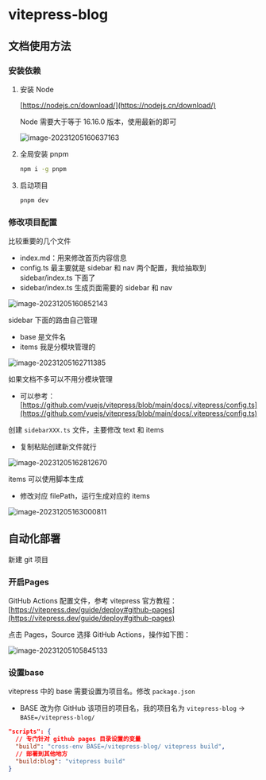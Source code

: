 # vitepress-blog

## 文档使用方法

### 安装依赖

1. 安装 Node 

   [https://nodejs.cn/download/](https://nodejs.cn/download/)

   Node 需要大于等于 16.16.0 版本，使用最新的即可

   ![image-20231205160637163](https://gitee.com/lilyn/pic/raw/master/lagoulearn-img/image-20231205160637163.png)

2. 全局安装 pnpm

   ```bash
   npm i -g pnpm
   ```

3. 启动项目

   ```bash
   pnpm dev
   ```

### 修改项目配置

比较重要的几个文件

- index.md：用来修改首页内容信息
- config.ts 最主要就是 sidebar 和 nav 两个配置，我给抽取到 sidebar/index.ts 下面了
- sidebar/index.ts 生成页面需要的 sidebar 和 nav

![image-20231205160852143](https://gitee.com/lilyn/pic/raw/master/lagoulearn-img/image-20231205160852143.png)

sidebar 下面的路由自己管理

- base 是文件名
- items 我是分模块管理的

![image-20231205162711385](https://gitee.com/lilyn/pic/raw/master/lagoulearn-img/image-20231205162711385.png)

如果文档不多可以不用分模块管理

- 可以参考：[https://github.com/vuejs/vitepress/blob/main/docs/.vitepress/config.ts](https://github.com/vuejs/vitepress/blob/main/docs/.vitepress/config.ts)

创建 `sidebarXXX.ts` 文件，主要修改 text 和 items

- 复制粘贴创建新文件就行

![image-20231205162812670](https://gitee.com/lilyn/pic/raw/master/lagoulearn-img/image-20231205162812670.png)

items 可以使用脚本生成

- 修改对应 filePath，运行生成对应的 items

![image-20231205163000811](https://gitee.com/lilyn/pic/raw/master/lagoulearn-img/image-20231205163000811.png)

## 自动化部署

新建 git 项目

### 开启Pages

GitHub Actions 配置文件，参考 vitepress 官方教程：[https://vitepress.dev/guide/deploy#github-pages](https://vitepress.dev/guide/deploy#github-pages)

点击 Pages，Source 选择 GitHub Actions，操作如下图：

![image-20231205105845133](https://gitee.com/lilyn/pic/raw/master/lagoulearn-img/image-20231205105845133.png)

### 设置base

vitepress 中的 base 需要设置为项目名。修改 `package.json`

- BASE 改为你 GitHub 该项目的项目名，我的项目名为 `vitepress-blog` -> `BASE=/vitepress-blog/`

```json
"scripts": {
  // 专门针对 github pages 目录设置的变量
  "build": "cross-env BASE=/vitepress-blog/ vitepress build",
  // 部署到其他地方
  "build:blog": "vitepress build"
}
```

